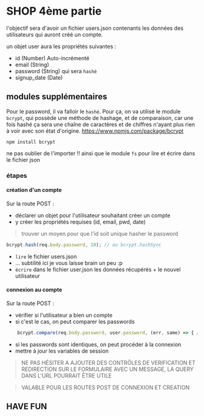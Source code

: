 # SHOP 4ème partie

l'objectif sera d'avoir un fichier users.json contenants les données des utilisateurs qui auront créé un compte.

un objet user aura les propriétés suivantes :
- id (Number) Auto-incrémenté
- email (String)
- password (String) qui sera `hashé`
- signup_date (Date)

## modules supplémentaires

Pour le password, il va falloir le `hashé`.
Pour ça, on va utilisé le module `bcrypt`, qui possède une méthode de hashage, et de comparaison, car une fois hashé ça sera une chaîne de caractères et de chiffres n'ayant plus rien à voir avec son état d'origine.
https://www.npmjs.com/package/bcrypt

```
npm install bcrypt
```
ne pas oublier de l'importer !!
ainsi que le module `fs` pour lire et écrire dans le fichier json

### étapes

#### création d'un compte

Sur la route POST :

- déclarer un objet pour l'utilisateur souhaitant créer un compte
- y créer les propriétés requises (id, email, pwd, date)

> trouver un moyen pour que l'id soit unique
> hasher le password
```js
bcrypt.hash(req.body.password, 10); // ou bcrypt.hashSync
```

- `lire` le fichier users.json
- ... subtilité ici je vous laisse brain un peu :p
- `écrire` dans le fichier user.json les données récupérés + le nouvel utilisateur


#### connexion au compte

Sur la route POST :

- vérifier si l'utilisateur a bien un compte
- si c'est le cas, on peut comparer les passwords
```js
    bcrypt.compare(req.body.password, user.password, (err, same) => { /*...*/}); // bcrypt.compareSync
```
- si les passwords sont identiques, on peut procéder à la connexion
- mettre à jour les variables de session

> NE PAS HÉSITER A AJOUTER DES CONTRÔLES DE VERIFICATION ET REDIRECTION SUR LE FORMULAIRE AVEC UN MESSAGE, LA QUERY DANS L'URL POURRAIT ÊTRE UTILE

> VALABLE POUR LES ROUTES POST DE CONNEXION ET CREATION

## HAVE FUN